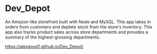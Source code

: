 # Dev_Depot
An Amazon-like storefront built with Node and MySQL. This app takes in orders from customers and deplete stock from the store's inventory. This app also tracks product sales across store departments and provides a summary of the highest-grossing departments.


 https://alexgood1.github.io/Dev_Depot/
